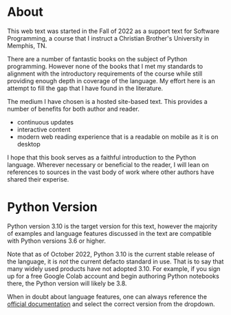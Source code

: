 # About
This web text was started in the Fall of 2022 as a support text for
Software Programming, a course that I instruct a Christian Brother's
University in Memphis, TN.

There are a number of fantastic books on the subject of Python
programming. However none of the books that I met my standards to
alignment with the introductory requirements of the course while still providing
enough depth in coverage of the language. My effort here is an
attempt to fill the gap that I have found in the literature.

The medium I have chosen is a hosted site-based text. This provides a
number of benefits for both author and reader.

- continuous updates
- interactive content
- modern web reading experience that is a readable on mobile as it is
  on desktop

I hope that this book serves as a faithful introduction to the Python
language. Wherever necessary or beneficial to the reader, I will lean
on references to sources in the vast body of work where other authors
have shared their experise.

# Python Version
Python version 3.10 is the target version for this text, however the 
majority of examples and language features discussed in the text are
compatible with Python versions 3.6 or higher. 

Note that as of October 2022, Python 3.10 is the current stable release
of the language, it is *not* the current defacto standard in use. That is
to say that many widely used products have not adopted 3.10. For example,
if you sign up for a free Google Colab account and begin authoring Python
notebooks there, the Python version will likely be 3.8. 

When in doubt about language features, one can always reference the
[official documentation](https://docs.python.org) and select the correct
version from the dropdown.

